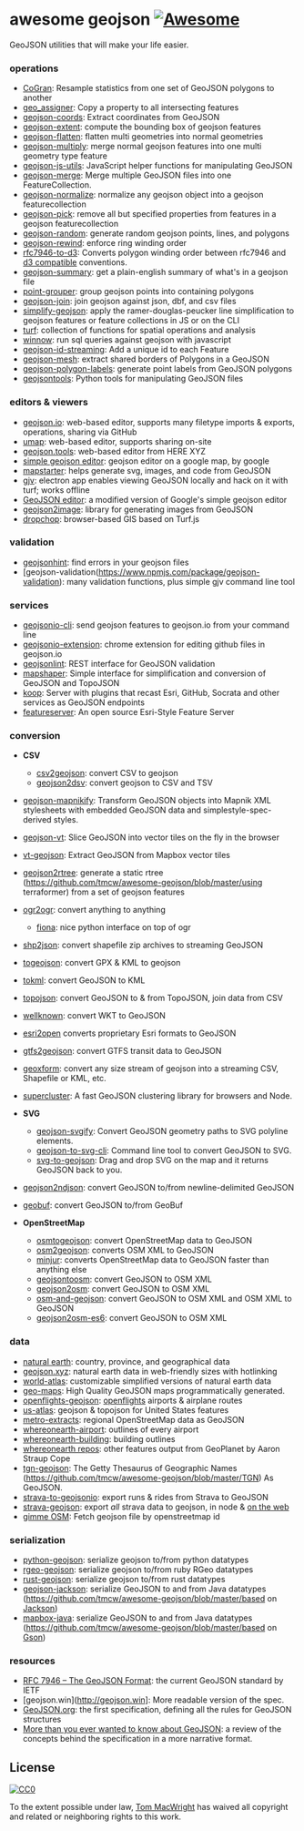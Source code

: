 # awesome geojson [![Awesome](https://cdn.rawgit.com/sindresorhus/awesome/d7305f38d29fed78fa85652e3a63e154dd8e8829/media/badge.svg)](https://github.com/sindresorhus/awesome)

GeoJSON utilities that will make your life easier.

### operations

* [CoGran](https://github.com/berlinermorgenpost/cogran): Resample statistics from one set of GeoJSON polygons to another
* [geo_assigner](https://github.com/stadt-karlsruhe/geo_assigner): Copy a property to all intersecting features
* [geojson-coords](https://github.com/mapbox/geojson-coords): Extract coordinates from GeoJSON
* [geojson-extent](https://www.npmjs.com/package/geojson-extent): compute the bounding box of geojson features
* [geojson-flatten](https://github.com/tmcw/geojson-flatten): flatten multi geometries into normal geometries
* [geojson-multiply](https://github.com/haoliangyu/geojson-multiply):  merge normal geojson features into one multi geometry type feature
* [geojson-js-utils](https://github.com/maxogden/geojson-js-utils): JavaScript helper functions for manipulating GeoJSON
* [geojson-merge](https://github.com/mapbox/geojson-merge): Merge multiple GeoJSON files into one FeatureCollection.
* [geojson-normalize](https://github.com/mapbox/geojson-normalize): normalize any geojson object into a geojson featurecollection
* [geojson-pick](https://www.npmjs.com/package/geojson-pick): remove all but specified properties from features in a geojson featurecollection
* [geojson-random](https://github.com/tmcw/geojson-random): generate random geojson points, lines, and polygons
* [geojson-rewind](https://github.com/mapbox/geojson-rewind): enforce ring winding order
* [rfc7946-to-d3](https://github.com/tyrasd/rfc7946-to-d3): Converts polygon winding order between rfc7946 and [d3 compatible](https://github.com/d3/d3-geo#d3-geo) conventions.
* [geojson-summary](https://github.com/mapbox/geojson-summary): get a plain-english summary of what's in a geojson file
* [point-grouper](https://github.com/substack/point-grouper): group geojson points into containing polygons
* [geojson-join](https://github.com/tmcw/geojson-join): join geojson against json, dbf, and csv files
* [simplify-geojson](https://github.com/maxogden/simplify-geojson): apply the ramer-douglas-peucker line simplification to geojson features or feature collections in JS or on the CLI
* [turf](https://github.com/Turfjs/turf): collection of functions for spatial operations and analysis
* [winnow](https://github.com/dmfenton/winnow): run sql queries against geojson with javascript
* [geojson-id-streaming](https://github.com/andrewharvey/geojson-id-streaming): Add a unique id to each Feature
* [geojson-mesh](https://github.com/andrewharvey/geojson-mesh): extract shared borders of Polygons in a GeoJSON
* [geojson-polygon-labels](https://github.com/andrewharvey/geojson-polygon-labels): generate point labels from GeoJSON polygons
* [geojsontools](https://github.com/micolous/geojsontools): Python tools for manipulating GeoJSON files


### editors & viewers

* [geojson.io](http://geojson.io/): web-based editor, supports many filetype imports & exports, operations, sharing via GitHub
* [umap](http://umap.openstreetmap.fr/en/): web-based editor, supports sharing on-site
* [geojson.tools](http://geojson.tools/): web-based editor from HERE XYZ
* [simple geojson editor](https://google-developers.appspot.com/maps/documentation/utils/geojson/): geojson editor on a google map, by google
* [mapstarter](http://mapstarter.com/): helps generate svg, images, and code from GeoJSON
* [gjv](https://github.com/anandthakker/gjv): electron app enables viewing GeoJSON locally and hack on it with turf; works offline
* [GeoJSON editor](https://tomscholz.github.io/geojson-editor/): a modified version of Google's simple geojson editor
* [geojson2image](https://github.com/brycejohnston/geojson2image): library for generating images from GeoJSON
* [dropchop](http://dropchop.io/): browser-based GIS based on Turf.js

### validation

* [geojsonhint](https://github.com/mapbox/geojsonhint): find errors in your geojson files
* [geojson-validation(https://www.npmjs.com/package/geojson-validation): many validation functions, plus simple gjv command line tool

### services

* [geojsonio-cli](https://github.com/mapbox/geojsonio-cli): send geojson features to geojson.io from your command line
* [geojsonio-extension](https://github.com/mapbox/geojsonio-extension): chrome extension for editing github files in geojson.io
* [geojsonlint](http://geojsonlint.com/): REST interface for GeoJSON validation
* [mapshaper](http://mapshaper.org/): Simple interface for simplification and conversion of GeoJSON and TopoJSON
* [koop](https://koopjs.github.io): Server with plugins that recast Esri, GitHub, Socrata and other services as GeoJSON endpoints
* [featureserver](https://github.com/featureserver/featureserver): An open source Esri-Style Feature Server

### conversion

* **CSV**
  * [csv2geojson](https://github.com/mapbox/csv2geojson): convert CSV to geojson
  * [geojson2dsv](https://github.com/tmcw/geojson2dsv): convert geojson to CSV and TSV
* [geojson-mapnikify](https://github.com/mapbox/geojson-mapnikify): Transform GeoJSON objects into Mapnik XML stylesheets with embedded GeoJSON data and simplestyle-spec-derived styles.
* [geojson-vt](https://github.com/mapbox/geojson-vt): Slice GeoJSON into vector tiles on the fly in the browser
* [vt-geojson](https://github.com/developmentseed/vt-geojson): Extract GeoJSON from Mapbox vector tiles
* [geojson2rtree](https://github.com/tmcw/awesome-geojson/blob/master/https://github.com/maxogden/geojson2rtree): generate a static rtree (https://github.com/tmcw/awesome-geojson/blob/master/using terraformer) from a set of geojson features
* [ogr2ogr](http://www.gdal.org/ogr2ogr.html): convert anything to anything
  * [fiona](https://github.com/toblerity/fiona): nice python interface on top of ogr
* [shp2json](https://github.com/substack/shp2json): convert shapefile zip archives to streaming GeoJSON
* [togeojson](https://github.com/mapbox/togeojson): convert GPX & KML to geojson
* [tokml](https://github.com/mapbox/tokml): convert GeoJSON to KML
* [topojson](https://github.com/topojson/topojson): convert GeoJSON to & from TopoJSON, join data from CSV
* [wellknown](https://github.com/mapbox/wellknown): convert WKT to GeoJSON
* [esri2open](https://github.com/project-open-data/esri2open) converts proprietary Esri formats to GeoJSON
* [gtfs2geojson](https://github.com/tmcw/gtfs2geojson): convert GTFS transit data to GeoJSON
* [geoxform](https://github.com/koopjs/geoxform): convert any size stream of geojson into a streaming CSV, Shapefile or KML, etc.
* [supercluster](https://github.com/mapbox/supercluster): A fast GeoJSON clustering library for browsers and Node.
* **SVG**
  * [geojson-svgify](https://github.com/juliuste/geojson-svgify): Convert GeoJSON geometry paths to SVG polyline elements.
  * [geojson-to-svg-cli](https://github.com/derhuerst/geojson-to-svg-cli): Command line tool to convert GeoJSON to SVG.
  * [svg-to-geojson](https://github.com/mapbox/svg-to-geojson): Drag and drop SVG on the map and it returns GeoJSON back to you.
* [geojson2ndjson](https://www.npmjs.com/package/geojson2ndjson): convert GeoJSON to/from newline-delimited GeoJSON
* [geobuf](https://www.npmjs.com/package/geobuf/v/0.2.1): convert GeoJSON to/from GeoBuf

* **OpenStreetMap**
  * [osmtogeojson](https://github.com/tyrasd/osmtogeojson): convert OpenStreetMap data to GeoJSON
  * [osm2geojson](https://github.com/rclark/osm2geojson): converts OSM XML to GeoJSON
  * [minjur](https://github.com/mapbox/minjur): converts OpenStreetMap data to GeoJSON faster than anything else
  * [geojsontoosm](https://github.com/tyrasd/geojsontoosm): convert GeoJSON to OSM XML
  * [geojson2osm](https://github.com/Rub21/geojson2osm): convert GeoJSON to OSM XML
  * [osm-and-geojson](https://github.com/aaronlidman/osm-and-geojson): convert GeoJSON to OSM XML and OSM XML to GeoJSON
  * [geojson2osm-es6](https://github.com/DenisCarriere/geojson2osm-es6/): convert GeoJSON to OSM XML


### data

* [natural earth](http://www.naturalearthdata.com/): country, province, and geographical data
* [geojson.xyz](http://geojson.xyz/): natural earth data in web-friendly sizes with hotlinking
* [world-atlas](https://github.com/topojson/world-atlas): customizable simplified versions of natural earth data
* [geo-maps](https://github.com/simonepri/geo-maps): High Quality GeoJSON maps programmatically generated.
* [openflights-geojson](https://github.com/tmcw/openflights-geojson): [openflights](http://openflights.org/) airports & airplane routes
* [us-atlas](https://github.com/topojson/us-atlas): geojson & topojson for United States features
* [metro-extracts](https://mapzen.com/data/metro-extracts/): regional OpenStreetMap data as GeoJSON
* [whereonearth-airport](https://github.com/straup/whereonearth-airport): outlines of every airport
* [whereonearth-building](https://github.com/straup/whereonearth-building/): building outlines
* [whereonearth repos](https://github.com/search?q=user%3Astraup+whereonearth): other features output from GeoPlanet by Aaron Straup Cope
* [tgn-geojson](https://github.com/tmcw/awesome-geojson/blob/master/https://github.com/straup/tgn-geojson): The Getty Thesaurus of Geographic Names (https://github.com/tmcw/awesome-geojson/blob/master/TGN) As GeoJSON.
* [strava-to-geojsonio](https://github.com/taketime/strava-to-geojsonio): export runs & rides from Strava to GeoJSON
* [strava-geojson](https://github.com/tmcw/strava-geojson): export _all_ strava data to geojson, in node & [on the web](http://www.macwright.org/strava-geojson/)
* [gimme OSM](http://ustroetz.github.io/gimmeOSM/): Fetch geojson file by openstreetmap id

### serialization

* [python-geojson](https://github.com/frewsxcv/python-geojson): serialize geojson to/from python datatypes
* [rgeo-geojson](https://github.com/rgeo/rgeo-geojson): serialize geojson to/from ruby RGeo datatypes
* [rust-geojson](https://github.com/georust/rust-geojson): serialize geojson to/from rust datatypes
* [geojson-jackson](https://github.com/tmcw/awesome-geojson/blob/master/https://github.com/opendatalab-de/geojson-jackson): serialize GeoJSON to and from Java datatypes (https://github.com/tmcw/awesome-geojson/blob/master/based on [Jackson](https://github.com/tmcw/awesome-geojson/blob/master/http://wiki.fasterxml.com/JacksonHome))
* [mapbox-java](https://github.com/tmcw/awesome-geojson/blob/master/https://github.com/mapbox/mapbox-java): serialize GeoJSON to and from Java datatypes (https://github.com/tmcw/awesome-geojson/blob/master/based on [Gson](https://github.com/tmcw/awesome-geojson/blob/master/https://github.com/google/gson))

### resources

* [RFC 7946 – The GeoJSON Format](https://tools.ietf.org/html/rfc7946): the current GeoJSON standard by IETF
* [geojson.win](http://geojson.win]: More readable version of the spec.
* [GeoJSON.org](http://geojson.org/): the first specification, defining all the rules for GeoJSON structures
* [More than you ever wanted to know about GeoJSON](http://www.macwright.org/2015/03/23/geojson-second-bite.html): a review of the concepts behind the specification in a more narrative format.

## License

[![CC0](https://licensebuttons.net/p/zero/1.0/88x31.png)](https://creativecommons.org/publicdomain/zero/1.0/ )

To the extent possible under law, [Tom MacWright](http://www.macwright.org) has waived all copyright and related or neighboring rights to this work.